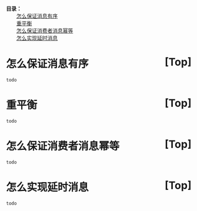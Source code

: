 <a name="index">**目录：**</a><br>
&emsp;&emsp;<a href="#0">怎么保证消息有序</a><br>
&emsp;&emsp;<a href="#1">重平衡</a><br>
&emsp;&emsp;<a href="#2">怎么保证消费者消息幂等</a><br>
&emsp;&emsp;<a href="#3">怎么实现延时消息</a><br>
# <a name="0">怎么保证消息有序</a><a style="float:right;text-decoration:none;" href="#index">[Top]</a>

    todo

# <a name="1">重平衡</a><a style="float:right;text-decoration:none;" href="#index">[Top]</a>

    todo

# <a name="2">怎么保证消费者消息幂等</a><a style="float:right;text-decoration:none;" href="#index">[Top]</a>

    todo

# <a name="3">怎么实现延时消息</a><a style="float:right;text-decoration:none;" href="#index">[Top]</a>

    todo
